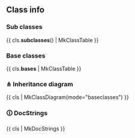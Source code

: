 ## Class info

### Sub classes

{{ cls.__subclasses__() | MkClassTable }}

### Base classes

{{ cls.__bases__ | MkClassTable }}

### ⋔ Inheritance diagram

{{ cls | MkClassDiagram(mode="baseclasses") }}

### 🛈 DocStrings

{{ cls | MkDocStrings }}
